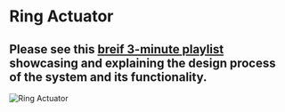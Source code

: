 # Ring Actuator
## Please see this [breif 3-minute playlist](https://www.youtube.com/watch?v=5rCWxnE-qrU&list=PL1anWslemtzsB5Tnk9_To7GW6s7PqsQGD) showcasing and explaining the design process of the system and its functionality.
![Ring Actuator](https://github.com/tkiyohar/Currated-Resume-Gallery/blob/main/Robotics%20Systems/Ring%20Actuator/Images/MVIMG_20190330_113712.jpg)
